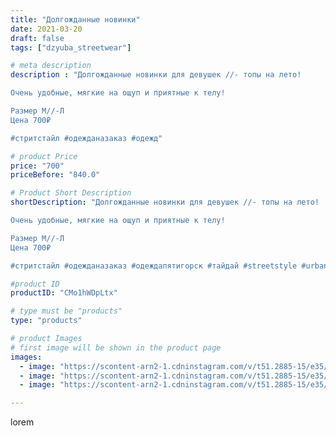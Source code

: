 ```yaml
---
title: "Долгожданные новинки"
date: 2021-03-20
draft: false
tags: ["dzyuba_streetwear"]

# meta description
description : "Долгожданные новинки для девушек //- топы на лето!

Очень удобные, мягкие на ощуп и приятные к телу!

Размер М//-Л
Цена 700₽

#стритстайл #одежданазаказ #одежд"

# product Price
price: "700"
priceBefore: "840.0"

# Product Short Description
shortDescription: "Долгожданные новинки для девушек //- топы на лето!

Очень удобные, мягкие на ощуп и приятные к телу!

Размер М//-Л
Цена 700₽

#стритстайл #одежданазаказ #одеждапятигорск #тайдай #streetstyle #urban #dzyuba_streetwear #streetwear #росписьодежды #стритстайл #акрилпоткани #taidai #artwork #clothesdesign"

#product ID
productID: "CMo1hWDpLtx"

# type must be "products"
type: "products"

# product Images
# first image will be shown in the product page
images:
  - image: "https://scontent-arn2-1.cdninstagram.com/v/t51.2885-15/e35/p1080x1080/161824430_4016097545119319_4790963142583477865_n.jpg?tp=1&_nc_ht=scontent-arn2-1.cdninstagram.com&_nc_cat=111&_nc_ohc=n2HMnctOQkIAX8hYefz&ccb=7-4&oh=64657beb4daf6d0ac457e7a48137f32b&oe=60846B1D&_nc_sid=83d603&ig_cache_key=MjUzMzUxMDE3NDkwNjY1ODY5Mg%3D%3D.2-ccb7-4"
  - image: "https://scontent-arn2-1.cdninstagram.com/v/t51.2885-15/e35/p1080x1080/162339303_1430240114028880_8909369659140979956_n.jpg?tp=1&_nc_ht=scontent-arn2-1.cdninstagram.com&_nc_cat=104&_nc_ohc=SvgJKqmXYvEAX8gbNC1&ccb=7-4&oh=cd4c398b88d3b034a1c40687fcc50f8d&oe=6082DABC&_nc_sid=83d603&ig_cache_key=MjUzMzUxMDE3NDg4OTkxMjg0Mg%3D%3D.2-ccb7-4"
  - image: "https://scontent-arn2-1.cdninstagram.com/v/t51.2885-15/e35/p1080x1080/162052137_928724771275402_3812721144050764848_n.jpg?tp=1&_nc_ht=scontent-arn2-1.cdninstagram.com&_nc_cat=110&_nc_ohc=ozGU6xVFiqoAX-uEiFs&ccb=7-4&oh=86ceeece53625d89d0370905c89351e5&oe=60836246&_nc_sid=83d603&ig_cache_key=MjUzMzUxMDE3NDg3MzAyNzgxNA%3D%3D.2-ccb7-4"

---
```

lorem
